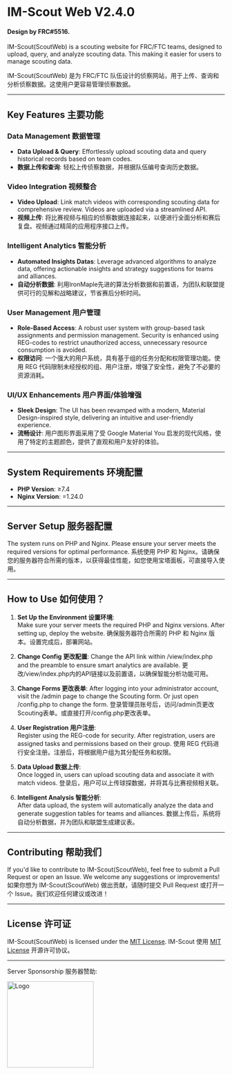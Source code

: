 # IM-Scout Web V2.4.0
#### Design by FRC#5516.

IM-Scout(ScoutWeb) is a scouting website for FRC/FTC teams, designed to upload, query, and analyze scouting data. This making it easier for users to manage scouting data.

IM-Scout(ScoutWeb) 是为 FRC/FTC 队伍设计的侦察网站，用于上传、查询和分析侦察数据。这使用户更容易管理侦察数据。

---

## Key Features 主要功能

### Data Management 数据管理
- **Data Upload & Query**: Effortlessly upload scouting data and query historical records based on team codes.
- **数据上传和查询**: 轻松上传侦察数据，并根据队伍编号查询历史数据。
  
### Video Integration 视频整合
- **Video Upload**: Link match videos with corresponding scouting data for comprehensive review. Videos are uploaded via a streamlined API.
- **视频上传**: 将比赛视频与相应的侦察数据连接起来，以便进行全面分析和赛后复盘。视频通过精简的应用程序接口上传。

### Intelligent Analytics 智能分析
- **Automated Insights Datas**: Leverage advanced algorithms to analyze data, offering actionable insights and strategy suggestions for teams and alliances.
- **自动分析数据**: 利用IronMaple先进的算法分析数据和前置语，为团队和联盟提供可行的见解和战略建议，节省赛后分析时间。

### User Management 用户管理
- **Role-Based Access**: A robust user system with group-based task assignments and permission management. Security is enhanced using REG-codes to restrict unauthorized access, unnecessary resource consumption is avoided.
- **权限访问**: 一个强大的用户系统，具有基于组的任务分配和权限管理功能。使用 REG 代码限制未经授权的组、用户注册，增强了安全性，避免了不必要的资源消耗。

### UI/UX Enhancements 用户界面/体验增强
- **Sleek Design**: The UI has been revamped with a modern, Material Design-inspired style, delivering an intuitive and user-friendly experience.
- **流畅设计**: 用户图形界面采用了受 Google Material You 启发的现代风格，使用了特定的主题颜色，提供了直观和用户友好的体验。
---

## System Requirements 环境配置

- **PHP Version**: ≥7.4
- **Nginx Version**: =1.24.0

---

## Server Setup 服务器配置

The system runs on PHP and Nginx. Please ensure your server meets the required versions for optimal performance.
系统使用 PHP 和 Nginx。请确保您的服务器符合所需的版本，以获得最佳性能，如您使用宝塔面板，可直接导入使用。

---

## How to Use 如何使用？

1. **Set Up the Environment 设置环境**:  
    Make sure your server meets the required PHP and Nginx versions. After setting up, deploy the website.
    确保服务器符合所需的 PHP 和 Nginx 版本。设置完成后，部署网站。

2. **Change Config 更改配置**:
    Change the API link within /view/index.php and the preamble to ensure smart analytics are available.
    更改/view/index.php内的API链接以及前置语，以确保智能分析功能可用。

3. **Change Forms 更改表单**:
   After logging into your administrator account, visit the /admin page to change the Scouting form. Or just open /config.php to change the form.
   登录管理员账号后，访问/admin页更改Scouting表单。或直接打开/config.php更改表单。

4. **User Registration 用户注册**:  
    Register using the REG-code for security. After registration, users are assigned tasks and permissions based on their group.
    使用 REG 代码进行安全注册。注册后，将根据用户组为其分配任务和权限。

5. **Data Upload 数据上传**:  
    Once logged in, users can upload scouting data and associate it with match videos.
    登录后，用户可以上传球探数据，并将其与比赛视频相关联。

6. **Intelligent Analysis 智能分析**:  
    After data upload, the system will automatically analyze the data and generate suggestion tables for teams and alliances.
    数据上传后，系统将自动分析数据，并为团队和联盟生成建议表。


---

## Contributing 帮助我们

If you'd like to contribute to IM-Scout(ScoutWeb), feel free to submit a Pull Request or open an Issue. We welcome any suggestions or improvements!
如果你想为 IM-Scout(ScoutWeb) 做出贡献，请随时提交 Pull Request 或打开一个 Issue。我们欢迎任何建议或改进！

---

## License 许可证

IM-Scout(ScoutWeb) is licensed under the [MIT License](https://opensource.org/licenses/MIT).
IM-Scout 使用 [MIT License](https://opensource.org/licenses/MIT) 开源许可协议。

---

<footer>
    <div class="footer-content">
        <div class="footer-sponsor">
            <p>Server Sponsorship 服务器赞助: </p>
        </div>
        <div class="footer-logo">
            <img src="https://api4.lfcup.cn/files/logo2.png" alt="Logo" class="logo" width="200" height="auto">
        </div>
    </div>
</footer>
